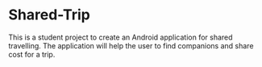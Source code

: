 # Shared-Trip  
This is a student project to create an Android application for shared travelling. The application will help the user to find companions and share cost for a trip. 